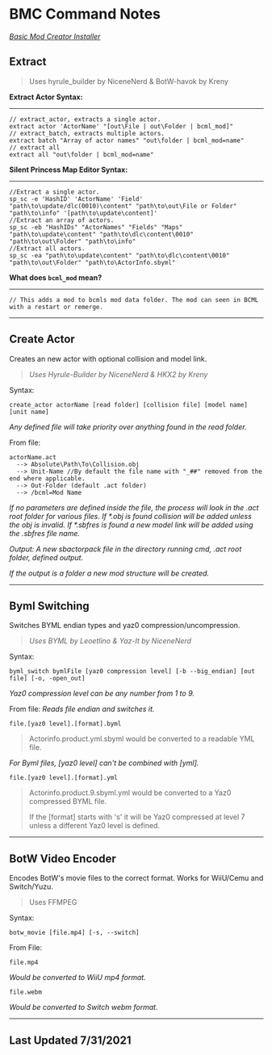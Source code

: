 # BMC Command Notes

_[Basic Mod Creator Installer](//download_link)_

Extract
-------

> Uses hyrule_builder by NiceneNerd & BotW-havok by Kreny

**Extract Actor Syntax:**

---

```
// extract_actor, extracts a single actor.
extract actor 'ActorName' "[out\File | out\Folder | bcml_mod]"
// extract_batch, extracts multiple actors.
extract batch "Array of actor names" "out\folder | bcml_mod=name"
// extract all
extract all "out\folder | bcml_mod=name"
```
**Silent Princess Map Editor Syntax:**

---

```
//Extract a single actor.
sp_sc -e 'HashID' 'ActorName' 'Field' "path\to\update/dlc(0010)\content" "path\to\out\File or Folder" "path\to\info" '[path\to\update\content]'
//Extract an array of actors.
sp_sc -eb "HashIDs" "ActorNames" "Fields" "Maps" "path\to\update\content" "path\to\dlc\content\0010" "path\to\out\Folder" "path\to\info"
//Extract all actors.
sp_sc -ea "path\to\update\content" "path\to\dlc\content\0010" "path\to\out\Folder" "path\to\ActorInfo.sbyml"
```

**What does `bcml_mod` mean?**

---

```
// This adds a mod to bcmls mod data folder. The mod can seen in BCML with a restart or remerge.
```

---

Create Actor
------------

Creates an new actor with optional collision and model link.

> *Uses Hyrule-Builder by NiceneNerd & HKX2 by Kreny*

Syntax:
```
create_actor actorName [read folder] [collision file] [model name] [unit name]
```

_Any defined file will take priority over anything found in the read folder._

From file:
```
actorName.act
  --> Absolute\Path\To\Collision.obj
  --> Unit-Name //By default the file name with "_##" removed from the end where applicable.
  --> Out-Folder (default .act folder)
  --> /bcml=Mod Name
```
_If no parameters are defined inside the file, the process will look in the .act root folder for various files. 
If \*.obj is found collision will be added unless the obj is invalid.
If \*.sbfres is found a new model link will be added using the .sbfres file name._

_Output: A new sbactorpack file in the directory running cmd, .act root folder, defined output._

_If the output is a folder a new mod structure will be created._

---

Byml Switching
--------------

Switches BYML endian types and yaz0 compression/uncompression.

> _Uses BYML by Leoetlino & Yaz-It by NiceneNerd_

Syntax:
```
byml_switch bymlFile [yaz0 compression level] [-b --big_endian] [out file] [-o, -open_out]
```
_Yaz0 compression level can be any number from 1 to 9._

From file: _Reads file endian and switches it._
```
file.[yaz0 level].[format].byml
```

> Actorinfo.product.yml.sbyml would be converted to a readable YML file.

_For Byml files, \[yaz0 level\] can't be combined with \[yml\]._
```
file.[yaz0 level].[format].yml
```

> Actorinfo.product.9.sbyml.yml would be converted to a Yaz0 compressed BYML file. 
>
> If the \[format\] starts with 's' it will be Yaz0 compressed at level 7 unless a different Yaz0 level is defined.

---

BotW Video Encoder
------------------

Encodes BotW's movie files to the correct format. Works for WiiU/Cemu and Switch/Yuzu.

> Uses FFMPEG

Syntax:
```
botw_movie [file.mp4] [-s, --switch]
```
From File:
```
file.mp4
```
_Would be converted to WiiU mp4 format._
```
file.webm
```
_Would be converted to Switch webm format._

---

Last Updated 7/31/2021
----------------------
